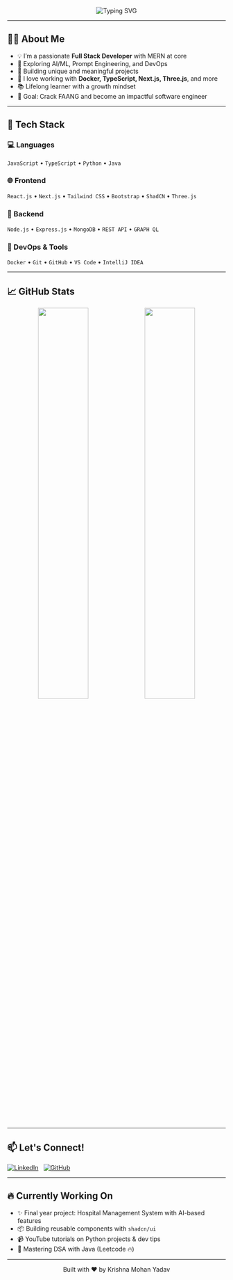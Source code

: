 <p align="center">
  <img src="https://readme-typing-svg.demolab.com?font=Fira+Code&size=24&pause=1000&center=true&vCenter=true&multiline=true&width=600&height=100&lines=Hello%2C+good+to+see+you+here+%F0%9F%91%8B;My+name+is+Krishna+Mohan+Yadav.;I+am+a+MERN+Stack+Developer." alt="Typing SVG" />
</p>


---

## 👨‍💻 About Me

- 💡 I’m a passionate **Full Stack Developer** with MERN at core
- 🧠 Exploring AI/ML, Prompt Engineering, and DevOps
- 🚀 Building unique and meaningful projects
- 🧰 I love working with **Docker, TypeScript, Next.js, Three.js**, and more
- 📚 Lifelong learner with a growth mindset
- 🎯 Goal: Crack FAANG and become an impactful software engineer

---

## 🔧 Tech Stack

### 💻 Languages
`JavaScript` • `TypeScript` • `Python` • `Java`

### 🌐 Frontend
`React.js` • `Next.js` • `Tailwind CSS` • `Bootstrap` • `ShadCN` • `Three.js`

### 🔗 Backend
`Node.js` • `Express.js` • `MongoDB` • `REST API` • `GRAPH QL`

### 🐳 DevOps & Tools
`Docker` • `Git` • `GitHub` • `VS Code`  • `IntelliJ IDEA`

---

## 📈 GitHub Stats

<p align="center">
  <img src="https://github-readme-stats.vercel.app/api?username=krishna1505&show_icons=true&theme=radical" width="48%" />
  <img src="https://github-readme-streak-stats.herokuapp.com/?user=krishna1505&theme=radical" width="48%" />
</p>


---

## 📫 Let's Connect!

[![LinkedIn](https://img.shields.io/badge/LinkedIn-Krishna%20Mohan%20Yadav-blue?style=flat-square&logo=linkedin)](https://www.linkedin.com/in/krishna-mohan-yadav-52349b27b/)
&nbsp;
[![GitHub](https://img.shields.io/badge/GitHub-KrishnaMohanYadav-black?style=flat-square&logo=github)](https://github.com/krishna1505)

---

## 🔥 Currently Working On

- ✨ Final year project: Hospital Management System with AI-based features
- 📦 Building reusable components with `shadcn/ui`
- 📹 YouTube tutorials on Python projects & dev tips
- 🧠 Mastering DSA with Java (Leetcode 🔥)

---

<p align="center">
  Built with ❤️ by Krishna Mohan Yadav
</p>
